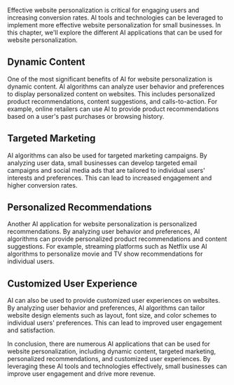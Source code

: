 
Effective website personalization is critical for engaging users and increasing conversion rates. AI tools and technologies can be leveraged to implement more effective website personalization for small businesses. In this chapter, we'll explore the different AI applications that can be used for website personalization.

Dynamic Content
---------------

One of the most significant benefits of AI for website personalization is dynamic content. AI algorithms can analyze user behavior and preferences to display personalized content on websites. This includes personalized product recommendations, content suggestions, and calls-to-action. For example, online retailers can use AI to provide product recommendations based on a user's past purchases or browsing history.

Targeted Marketing
------------------

AI algorithms can also be used for targeted marketing campaigns. By analyzing user data, small businesses can develop targeted email campaigns and social media ads that are tailored to individual users' interests and preferences. This can lead to increased engagement and higher conversion rates.

Personalized Recommendations
----------------------------

Another AI application for website personalization is personalized recommendations. By analyzing user behavior and preferences, AI algorithms can provide personalized product recommendations and content suggestions. For example, streaming platforms such as Netflix use AI algorithms to personalize movie and TV show recommendations for individual users.

Customized User Experience
--------------------------

AI can also be used to provide customized user experiences on websites. By analyzing user behavior and preferences, AI algorithms can tailor website design elements such as layout, font size, and color schemes to individual users' preferences. This can lead to improved user engagement and satisfaction.

In conclusion, there are numerous AI applications that can be used for website personalization, including dynamic content, targeted marketing, personalized recommendations, and customized user experiences. By leveraging these AI tools and technologies effectively, small businesses can improve user engagement and drive more revenue.
